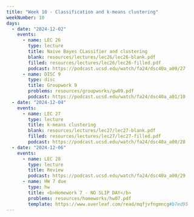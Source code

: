 ```yaml
---
title: "Week 10 - Classification and k-means clustering"
weekNumber: 10
days:
  - date: "2024-12-02"
    events:
      - name: LEC 26
        type: lecture
        title: Naive Bayes CLassifier and clustering
        blank: resources/lectures/lec26/lec26-blank.pdf
        filled: resources/lectures/lec26/lec26-filled.pdf
        podcast: https://podcast.ucsd.edu/watch/fa24/dsc40a_a00/27
      - name: DISC 9
        type: disc
        title: Groupwork 9
        problems: resources/groupworks/gw09.pdf
        podcast: https://podcast.ucsd.edu/watch/fa24/dsc40a_a01/10
  - date: "2024-12-04"
    events:
      - name: LEC 27
        type: lecture
        title: k-means clustering
        blank: resources/lectures/lec27/lec27-blank.pdf
        filled: resources/lectures/lec27/lec27-filled.pdf
        podcast: https://podcast.ucsd.edu/watch/fa24/dsc40a_a00/28
  - date: "2024-12-06"
    events:
      - name: LEC 28
        type: lecture
        title: Review
        podcast: https://podcast.ucsd.edu/watch/fa24/dsc40a_a00/29
      - name: HW 7 due
        type: hw
        title: <b>Homework 7 - NO SLIP DAY</b>
        problems: resources/homeworks/hw07.pdf
        template: https://www.overleaf.com/read/mqfjvfngmncg#b7ed95
---
```

